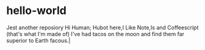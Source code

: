 # hello-world
Jest another reposiory
Hi Human;
Hubot here,I Like Note,Is and Coffeescript (that's what I'm made of)
I've had tacos on the moon and find them far superior to Earth facous.|

